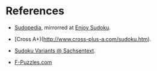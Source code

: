 # References

* [Sudopedia](https://www.sudopedia.org/wiki/Main_Page), mirrorred at [Enjoy Sudoku](http://sudopedia.enjoysudoku.com/).
* [Cross A+)(http://www.cross-plus-a.com/sudoku.htm).
* [Sudoku Variants @ Sachsentext](http://www.sachsentext.de/en/taxonomy/term/137).


* [F-Puzzles.com](https://www.f-puzzles.com/)
